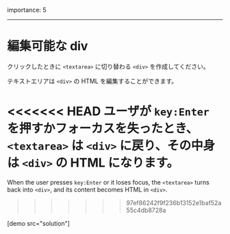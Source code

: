 importance: 5

---

# 編集可能な div

クリックしたときに `<textarea>` に切り替わる `<div>` を作成してください。

テキストエリアは `<div>` の HTML を編集することができます。

<<<<<<< HEAD
ユーザが `key:Enter` を押すかフォーカスを失ったとき、`<textarea>` は `<div>` に戻り、その中身は `<div>` の HTML になります。
=======
When the user presses `key:Enter` or it loses focus, the `<textarea>` turns back into `<div>`, and its content becomes HTML in `<div>`.
>>>>>>> 97ef86242f9f236b13152e1baf52a55c4db8728a

[demo src="solution"]
